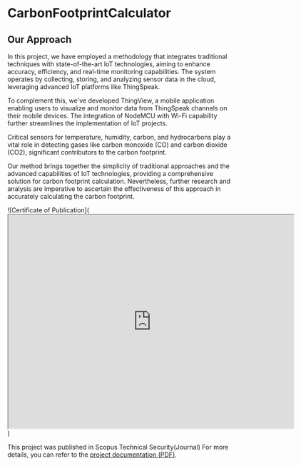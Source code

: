 # CarbonFootprintCalculator

## Our Approach

In this project, we have employed a methodology that integrates traditional techniques with state-of-the-art IoT technologies, aiming to enhance accuracy, efficiency, and real-time monitoring capabilities. The system operates by collecting, storing, and analyzing sensor data in the cloud, leveraging advanced IoT platforms like ThingSpeak.

To complement this, we've developed ThingView, a mobile application enabling users to visualize and monitor data from ThingSpeak channels on their mobile devices. The integration of NodeMCU with Wi-Fi capability further streamlines the implementation of IoT projects.

Critical sensors for temperature, humidity, carbon, and hydrocarbons play a vital role in detecting gases like carbon monoxide (CO) and carbon dioxide (CO2), significant contributors to the carbon footprint.

Our method brings together the simplicity of traditional approaches and the advanced capabilities of IoT technologies, providing a comprehensive solution for carbon footprint calculation. Nevertheless, further research and analysis are imperative to ascertain the effectiveness of this approach in accurately calculating the carbon footprint.



![Certificate of Publication](<iframe src="https://drive.google.com/file/d/1xSvAPzBNfFJAZXpF8DKt0SjEsULQQJEV/preview" width="640" height="480" allow="autoplay"></iframe>)

This project was published in Scopus Technical Security(Journal) For more details, you can refer to the [project documentation (PDF)]([https://example.com/your-documentation.pdf](https://drive.google.com/file/d/16WybSIEp32KAj98mu04n-dCxidApDubT/view?usp=sharing)https://drive.google.com/file/d/16WybSIEp32KAj98mu04n-dCxidApDubT/view?usp=sharing).

